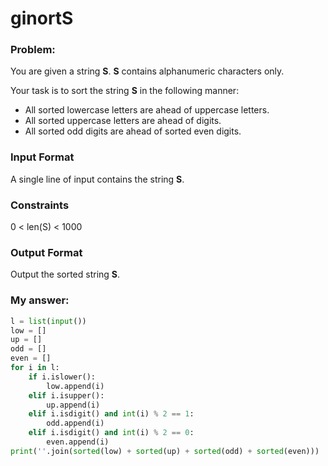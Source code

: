 # ginortS

### Problem: 

You are given a string **S**.
**S** contains alphanumeric characters only.

Your task is to sort the string **S** in the following manner:
- All sorted lowercase letters are ahead of uppercase letters.
- All sorted uppercase letters are ahead of digits.
- All sorted odd digits are ahead of sorted even digits.

### Input Format

A single line of input contains the string **S**.

### Constraints

0 < len(S) < 1000

### Output Format

Output the sorted string **S**.

### My answer: 

````python 
l = list(input())
low = []
up = []
odd = []
even = []
for i in l:
    if i.islower():
        low.append(i)
    elif i.isupper():
        up.append(i)
    elif i.isdigit() and int(i) % 2 == 1:
        odd.append(i)
    elif i.isdigit() and int(i) % 2 == 0:
        even.append(i)
print(''.join(sorted(low) + sorted(up) + sorted(odd) + sorted(even)))
```` 
